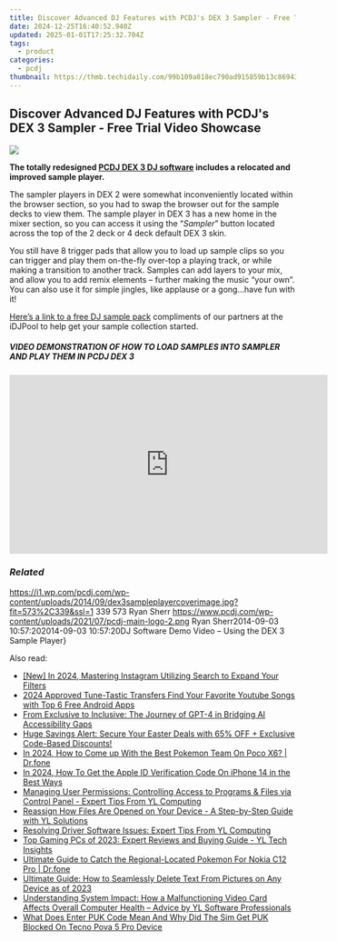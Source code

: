 ```yaml
---
title: Discover Advanced DJ Features with PCDJ's DEX 3 Sampler - Free Trial Video Showcase
date: 2024-12-25T16:40:52.940Z
updated: 2025-01-01T17:25:32.704Z
tags:
  - product
categories:
  - pcdj
thumbnail: https://thmb.techidaily.com/99b109a018ec790ad915859b13c869439cc17a979bbda283730a317cf601feb3.png
---
```


## Discover Advanced DJ Features with PCDJ's DEX 3 Sampler - Free Trial Video Showcase

[![](https://i1.wp.com/pcdj.com/wp-content/uploads/2014/09/dex3sampleplayercoverimage.jpg?resize=573%2C270&ssl=1)](https://i1.wp.com/pcdj.com/wp-content/uploads/2014/09/dex3sampleplayercoverimage.jpg?fit=573%2C339&ssl=1 "dex3sampleplayercoverimage")

**The totally redesigned [PCDJ DEX 3 DJ software](https://tools.techidaily.com/pcdj/products/) includes a relocated and improved sample player.** 

The sampler players in DEX 2 were somewhat inconveniently located within the browser section, so you had to swap the browser out for the sample decks to view them. The sample player in DEX 3 has a new home in the mixer section, so you can access it using the “_Sampler_” button located across the top of the 2 deck or 4 deck default DEX 3 skin.

You still have 8 trigger pads that allow you to load up sample clips so you can trigger and play them on-the-fly over-top a playing track, or while making a transition to another track. Samples can add layers to your mix, and allow you to add remix elements – further making the music “your own”. You can also use it for simple jingles, like applause or a gong…have fun with it!

[Here’s a link to a free DJ sample pack](https://tools.techidaily.com/pcdj/products/) compliments of our partners at the iDJPool to help get your sample collection started.

##### VIDEO DEMONSTRATION OF HOW TO LOAD SAMPLES INTO SAMPLER AND PLAY THEM IN PCDJ DEX 3

<!-- affiliate ads begin -->
<iframe width="560" height="315" src="https://www.youtube.com/embed/6kzbT13ds3M?si=hBInu0Or-cX2ANJF" title="YouTube video player" frameborder="0" allow="accelerometer; autoplay; clipboard-write; encrypted-media; gyroscope; picture-in-picture; web-share" referrerpolicy="strict-origin-when-cross-origin" allowfullscreen></iframe>
<!-- affiliate ads end -->

### _Related_

https://i1.wp.com/pcdj.com/wp-content/uploads/2014/09/dex3sampleplayercoverimage.jpg?fit=573%2C339&ssl=1 339 573 Ryan Sherr https://www.pcdj.com/wp-content/uploads/2021/07/pcdj-main-logo-2.png Ryan Sherr2014-09-03 10:57:202014-09-03 10:57:20DJ Software Demo Video – Using the DEX 3 Sample Player}

<ins class="adsbygoogle"
     style="display:block"
     data-ad-format="autorelaxed"
     data-ad-client="ca-pub-7571918770474297"
     data-ad-slot="1223367746"></ins>

<ins class="adsbygoogle"
     style="display:block"
     data-ad-client="ca-pub-7571918770474297"
     data-ad-slot="8358498916"
     data-ad-format="auto"
     data-full-width-responsive="true"></ins>

<span class="atpl-alsoreadstyle">Also read:</span>
<div><ul>
<li><a href="https://instagram-video-recordings.techidaily.com/new-in-2024-mastering-instagram-utilizing-search-to-expand-your-filters/"><u>[New] In 2024, Mastering Instagram Utilizing Search to Expand Your Filters</u></a></li>
<li><a href="https://youtube-docs.techidaily.com/approved-tune-tastic-transfers-find-your-favorite-youtube-songs-with-top-6-free-android-apps/"><u>2024 Approved Tune-Tastic Transfers Find Your Favorite Youtube Songs with Top 6 Free Android Apps</u></a></li>
<li><a href="https://tech-hub.techidaily.com/from-exclusive-to-inclusive-the-journey-of-gpt-4-in-bridging-ai-accessibility-gaps/"><u>From Exclusive to Inclusive: The Journey of GPT-4 in Bridging AI Accessibility Gaps</u></a></li>
<li><a href="https://vp-tips.techidaily.com/huge-savings-alert-secure-your-easter-deals-with-65-off-plus-exclusive-code-based-discounts/"><u>Huge Savings Alert: Secure Your Easter Deals with 65% OFF + Exclusive Code-Based Discounts!</u></a></li>
<li><a href="https://pokemon-go-android.techidaily.com/in-2024-how-to-come-up-with-the-best-pokemon-team-on-poco-x6-drfone-by-drfone-virtual-android/"><u>In 2024, How to Come up With the Best Pokemon Team On Poco X6? | Dr.fone</u></a></li>
<li><a href="https://apple-account.techidaily.com/in-2024-how-to-get-the-apple-id-verification-code-on-iphone-14-in-the-best-ways-by-drfone-ios/"><u>In 2024, How To Get the Apple ID Verification Code On iPhone 14 in the Best Ways</u></a></li>
<li><a href="https://discover-amazing.techidaily.com/managing-user-permissions-controlling-access-to-programs-and-files-via-control-panel-expert-tips-from-yl-computing/"><u>Managing User Permissions: Controlling Access to Programs & Files via Control Panel - Expert Tips From YL Computing</u></a></li>
<li><a href="https://discover-amazing.techidaily.com/reassign-how-files-are-opened-on-your-device-a-step-by-step-guide-with-yl-solutions/"><u>Reassign How Files Are Opened on Your Device - A Step-by-Step Guide with YL Solutions</u></a></li>
<li><a href="https://discover-amazing.techidaily.com/resolving-driver-software-issues-expert-tips-from-yl-computing/"><u>Resolving Driver Software Issues: Expert Tips From YL Computing</u></a></li>
<li><a href="https://discover-amazing.techidaily.com/top-gaming-pcs-of-2023-expert-reviews-and-buying-guide-yl-tech-insights/"><u>Top Gaming PCs of 2023: Expert Reviews and Buying Guide - YL Tech Insights</u></a></li>
<li><a href="https://android-pokemon-go.techidaily.com/ultimate-guide-to-catch-the-regional-located-pokemon-for-nokia-c12-pro-drfone-by-drfone-virtual-android/"><u>Ultimate Guide to Catch the Regional-Located Pokemon For Nokia C12 Pro | Dr.fone</u></a></li>
<li><a href="https://fox-pages.techidaily.com/ultimate-guide-how-to-seamlessly-delete-text-from-pictures-on-any-device-as-of-2023/"><u>Ultimate Guide: How to Seamlessly Delete Text From Pictures on Any Device as of 2023</u></a></li>
<li><a href="https://discover-amazing.techidaily.com/understanding-system-impact-how-a-malfunctioning-video-card-affects-overall-computer-health-advice-by-yl-software-professionals/"><u>Understanding System Impact: How a Malfunctioning Video Card Affects Overall Computer Health – Advice by YL Software Professionals</u></a></li>
<li><a href="https://sim-unlock.techidaily.com/what-does-enter-puk-code-mean-and-why-did-the-sim-get-puk-blocked-on-tecno-pova-5-pro-device-by-drfone-android/"><u>What Does Enter PUK Code Mean And Why Did The Sim Get PUK Blocked On Tecno Pova 5 Pro Device</u></a></li>
</ul></div>

